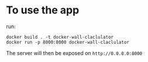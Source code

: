 # To use the app
run: 
```
docker build . -t docker-wall-claclulator
docker run -p 8000:8000 docker-wall-claclulator
```
The server will then be exposed on `http://0.0.0.0:8000`
